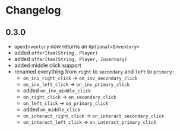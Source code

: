 # Changelog

## 0.3.0

- `openInventory` now returns an `Optional<Inventory>`
- added `offerItem(String, Player)`
- added `offerItem(String, Player, Inventory)`
- added middle click support
- renamed everything from `right` to `secondary` and `left` to `primary:`
  - `on_inv_right_click` -> `on_inv_secondary_click`
  - `on_inv_left_click` -> `on_inv_primary_click`
  - added `on_inv_middle_click`
  - `on_right_click` -> `on_secondary_click`
  - `on_left_click` -> `on_primary_click`
  - added `on_middle_click`
  - `on_interact_right_click` -> `on_interact_secondary_click`
  - `on_interact_left_click` -> `on_interact_primary_click`
